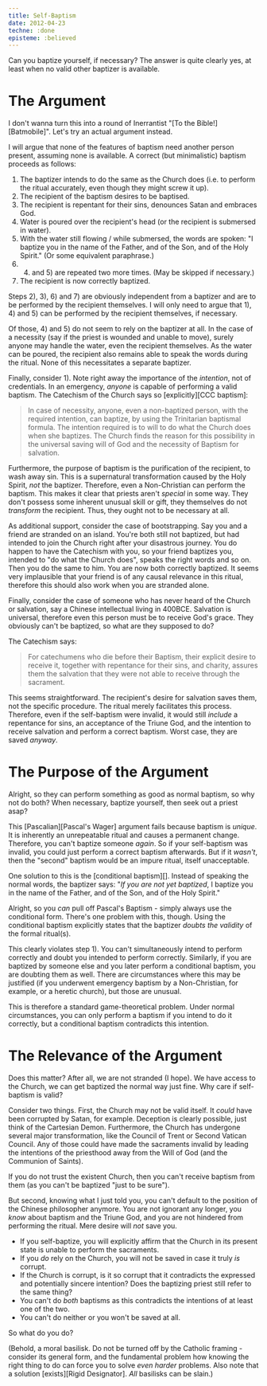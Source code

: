 ```yaml
---
title: Self-Baptism
date: 2012-04-23
techne: :done
episteme: :believed
---
```


Can you baptize yourself, if necessary? The answer is quite clearly yes, at least when no valid other baptizer is available.

# The Argument

I don't wanna turn this into a round of Inerrantist "[To the Bible!][Batmobile]". Let's try an actual argument instead.

I will argue that none of the features of baptism need another person present, assuming none is available. A correct (but minimalistic) baptism proceeds as follows:

1. The baptizer intends to do the same as the Church does (i.e. to perform the ritual accurately, even though they might screw it up).
2. The recipient of the baptism desires to be baptised.
3. The recipient is repentant for their sins, denounces Satan and embraces God.
4. Water is poured over the recipient's head (or the recipient is submersed in water).
5. With the water still flowing / while submersed, the words are spoken: "I baptize you in the name of the Father, and of the Son, and of the Holy Spirit." (Or some equivalent paraphrase.)
6. 4) and 5) are repeated two more times. (May be skipped if necessary.)
7. The recipient is now correctly baptized.

Steps 2), 3), 6) and 7) are obviously independent from a baptizer and are to be performed by the recipient themselves. I will only need to argue that 1), 4) and 5) can be performed by the recipient themselves, if necessary.

Of those, 4) and 5) do not seem to rely on the baptizer at all. In the case of a necessity (say if the priest is wounded and unable to move), surely anyone may handle the water, even the recipient themselves. As the water can be poured, the recipient also remains able to speak the words during the ritual. None of this necessitates a separate baptizer.

Finally, consider 1). Note right away the importance of the *intention*, not of credentials. In an emergency, *anyone* is capable of performing a valid baptism. The Catechism of the Church says so [explicitly][CCC baptism]:

> In case of necessity, anyone, even a non-baptized person, with the required intention, can baptize, by using the Trinitarian baptismal formula. The intention required is to will to do what the Church does when she baptizes. The Church finds the reason for this possibility in the universal saving will of God and the necessity of Baptism for salvation.

Furthermore, the purpose of baptism is the purification of the recipient, to wash away sin. This is a supernatural transformation caused by the Holy Spirit, *not* the baptizer. Therefore, even a Non-Christian can perform the baptism. This makes it clear that priests aren't *special* in some way. They don't possess some inherent unusual skill or gift, they themselves do not *transform* the recipient. Thus, they ought not to be necessary at all.

As additional support, consider the case of bootstrapping. Say you and a friend are stranded on an island. You're both still not baptized, but had intended to join the Church right after your disastrous journey. You do happen to have the Catechism with you, so your friend baptizes you, intended to "do what the Church does", speaks the right words and so on. Then you do the same to him. You are now both correctly baptized. It seems very implausible that your friend is of any causal relevance in this ritual, therefore this should also work when you are stranded alone.

Finally, consider the case of someone who has never heard of the Church or salvation, say a Chinese intellectual living in 400BCE. Salvation is universal, therefore even this person must be to receive God's grace. They obviously can't be baptized, so what are they supposed to do?

The Catechism says:

> For catechumens who die before their Baptism, their explicit desire to receive it, together with repentance for their sins, and charity, assures them the salvation that they were not able to receive through the sacrament.

This seems straightforward. The recipient's desire for salvation saves them, not the specific procedure. The ritual merely facilitates this process. Therefore, even if the self-baptism were invalid, it would still *include* a repentance for sins, an acceptance of the Triune God, and the intention to receive salvation and perform a correct baptism. Worst case, they are saved *anyway*.

# The Purpose of the Argument

Alright, so they can perform something as good as normal baptism, so why not do both? When necessary, baptize yourself, then seek out a priest asap?

This [Pascalian][Pascal's Wager] argument fails because baptism is *unique*. It is inherently an unrepeatable ritual and causes a permanent change. Therefore, you can't baptize someone *again*. So if your self-baptism was invalid, you could just perform a correct baptism afterwards. But if it *wasn't*, then the "second" baptism would be an impure ritual, itself unacceptable.

One solution to this is the [conditional baptism][]. Instead of speaking the normal words, the baptizer says: "*If you are not yet baptized*, I baptize you in the name of the Father, and of the Son, and of the Holy Spirit."

Alright, so you *can* pull off Pascal's Baptism - simply always use the conditional form. There's one problem with this, though. Using the conditional baptism explicitly states that the baptizer *doubts the validity* of the formal ritual(s).

This clearly violates step 1). You can't simultaneously intend to perform correctly and doubt you intended to perform correctly. Similarly, if you are baptized by someone else and you later perform a conditional baptism, you are doubting them as well. There are circumstances where this may be justified (if you underwent emergency baptism by a Non-Christian, for example, or a heretic church), but those are unusual.

This is therefore a standard game-theoretical problem. Under normal circumstances, you can only perform a baptism if you intend to do it correctly, but a conditional baptism contradicts this intention.

# The Relevance of the Argument

Does this matter? After all, we are not stranded (I hope). We have access to the Church, we can get baptized the normal way just fine. Why care if self-baptism is valid?

Consider two things. First, the Church may not be valid itself. It *could* have been corrupted by Satan, for example. Deception is clearly possible, just think of the Cartesian Demon. Furthermore, the Church has undergone several major transformation, like the Council of Trent or Second Vatican Council. Any of those could have made the sacraments invalid by leading the intentions of the priesthood away from the Will of God (and the Communion of Saints).

If you do not trust the existent Church, then you can't receive baptism from them (as you can't be baptized "just to be sure").

But second, knowing what I just told you, you can't default to the position of the Chinese philosopher anymore. You are not ignorant any longer, you *know* about baptism and the Triune God, and you are not hindered from performing the ritual. Mere desire will *not* save you.

- If you self-baptize, you will explicitly affirm that the Church in its present state is unable to perform the sacraments.
- If you *do* rely on the Church, you will not be saved in case it truly *is* corrupt. 
- If the Church is corrupt, is it so corrupt that it contradicts the expressed and potentially sincere intention? Does the baptizing priest still refer to the same thing?
- You can't do *both* baptisms as this contradicts the intentions of at least one of the two.
- You can't do neither or you won't be saved at all.

So what do you do?

(Behold, a moral basilisk. Do not be turned off by the Catholic framing - consider its general form, and the fundamental problem how knowing the right thing to do can force you to solve *even harder* problems. Also note that a solution [exists][Rigid Designator]. *All* basilisks can be slain.)

